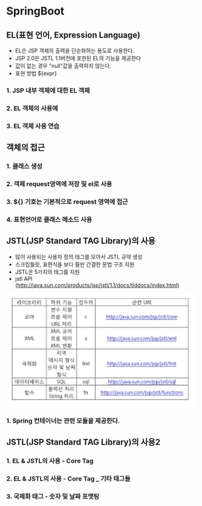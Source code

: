 # SpringBoot

## EL(표현 언어, Expression Language)

- EL은 JSP 객체의 출력을 단순화하는 용도로 사용한다. 
- JSP 2.0은 JSTL 1.1버전에 포한된 EL의 기능을 제공한다
- 값이 없는 경우 "null"값을 출력하지 않는다. 
- 표현 방법 ${expr} 



### 1. JSP 내부 객체에 대한 EL 객체





### 2. EL 객체의 사용예





### 3. EL 객체 사용 연습





## 객체의 접근



### 1. 클래스 생성



### 2. 객체 request영역에 저장 및 el로 사용





### 3. ${} 기호는 기본적으로 request 영역에 접근





### 4. 표현언어로 클래스 메소드 사용 











## JSTL(JSP Standard TAG Library)의 사용 

- 많이 사용되는 사용자 정의 태그를 모아서 JSTL 규약 생성
- 스크립틀릿, 표현식을 보다 훨씬 간결한 문법 구조 지원
- JSTL은 5가지의 태그를 지원 
- jstl API (http://java.sun.com/products/jsp/jstl/1.1/docs/tlddocs/index.html) 

![image-20211012173556240](EL_1012.assets/image-20211012173556240.png)



### 1. Spring 컨테이너는 관련 모듈을 제공한다.













## JSTL(JSP Standard TAG Library)의 사용2

### 1. EL & JSTL의 사용 - Core Tag







### 2. EL & JSTL의 사용 - Core Tag _ 기타 태그들







### 3. 국제화 태그 - 숫자 및 날짜 포맷팅















































